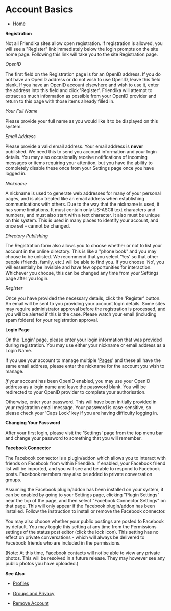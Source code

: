 Account Basics
==============

* [Home](help)


**Registration**

Not all Friendika sites allow open registration. If registration is allowed, you will see a "Register" link immediately below the login prompts on the site home page. Following this link will take you to the site Registration page.

*OpenID*

The first field on the Registration page is for an OpenID address. If you do not have an OpenID address or do not wish to use OpenID, leave this field blank. If you have an OpenID account elsewhere and wish to use it, enter the address into this field and click 'Register'. Friendika will attempt to extract as much information as possible from your OpenID provider and return to this page with those items already filled in.

*Your Full Name*

Please provide your full name as you would like it to be displayed on this system.

*Email Address*

Please provide a valid email address. Your email address is **never** published. We need this to send you account information and your login details. You may also occasionally receive notifications of incoming messages or items requiring your attention, but you have the ability to completely disable these once from your Settings page once you have logged in.     

*Nickname*

A nickname is used to generate web addresses for many of your personal pages, and is also treated like an email address when establishing communications with others. Due to the way that the nickname is used, it has some limitations. It must contain only US-ASCII text characters and numbers, and must also start with a text character. It also must be unique on this system. This is used in many places to identify your account, and once set - cannot be changed.



*Directory Publishing*

The Registration form also allows you to choose whether or not to list your account in the online directory. This is like a "phone book" and you may choose to be unlisted. We recommend that you select 'Yes' so that other people (friends, family, etc.) will be able to find you. If you choose 'No', you will essentially be invisible and have few opportunities for interaction. Whichever you choose, this can be changed any time from your Settings page after you login.  


*Register*

Once you have provided the necessary details, click the 'Register' button. An email will be sent to you providing your account login details. Some sites may require administrator approval before the registration is processed, and you will be alerted if this is the case. Please watch your email (including spam folders) for your registration approval. 




**Login Page**

On the 'Login' page, please enter your login information that was provided during registration. You may use either your nickname or email address as a Login Name. 

If you use your account to manage multiple '[Pages](help/Pages)' and these all have the same email address, please enter the nickname for the account you wish to manage.  

*If* your account has been OpenID enabled, you may use your OpenID address as a login name and leave the password blank. You will be redirected to your OpenID provider to complete your authorisation. 

Otherwise, enter your password. This will have been initially provided in your registration email message. Your password is case-sensitive, so please check your 'Caps Lock' key if you are having difficulty logging in. 


**Changing Your Password**

After your first login, please visit the 'Settings' page from the top menu bar and change your password to something that you will remember.


**Facebook Connector**

The Facebook connector is a plugin/addon which allows you to interact with friends on Facebook from within Friendika. If enabled, your Facebook friend list will be imported, and you will see and be able to respond to Facebook posts. Facebook members may also be added to private conversation groups.  

Assuming the Facebook plugin/addon has been installed on your system, it can be enabled by going to your Settings page, clicking "Plugin Settings" near the top of the page, and then select "Facebook Connector Settings" on that page. This will only appear if the Facebook plugin/addon has been installed. Follow the instruction to install or remove the Facebook connector.

You may also choose whether your public postings are posted to Facebook by default. You may toggle this setting at any time from the Permissions settings of the status post editor (click the lock icon). This setting has no effect on private conversations - which will always be delivered to Facebook friends who are included in the permissions.  

(Note: At this time, Facebook contacts will not be able to view any private photos. This will be resolved in a future release. They may however see any public photos you have uploaded.)


**See Also**

* [Profiles](help/Profiles)

* [Groups and Privacy](help/Groups-and-Privacy)

* [Remove Account](help/Remove-Account)

 